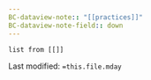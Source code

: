 ```yaml
---
BC-dataview-note:: "[[practices]]"
BC-dataview-note-field:: down
---
```

```dataview
list from [[]]
```


Last modified: `=this.file.mday`